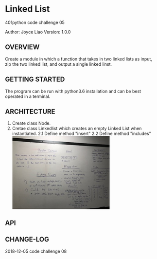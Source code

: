 # Linked List
401python code challenge 05


Author: Joyce Liao
Version: 1.0.0


## OVERVIEW
Create a module in which a function that takes in two linked lists as input, zip the two linked list, and output a single linked linst.




## GETTING STARTED
The program can be run with python3.6 installation and can be best operated in a terminal.


## ARCHITECTURE
1. Create class Node.
2. Cretae class Linkedlist which creates an empty Linked List when instantiated.
    2.1 Define method "insert"
    2.2 Define method "includes"
![White Boarding](https://github.com/joyliao07/data_structures_and_algorithms/blob/master/assets/03_array_binary_search_(1).jpg)



## API



## CHANGE-LOG



2018-12-05 code challenge 08
